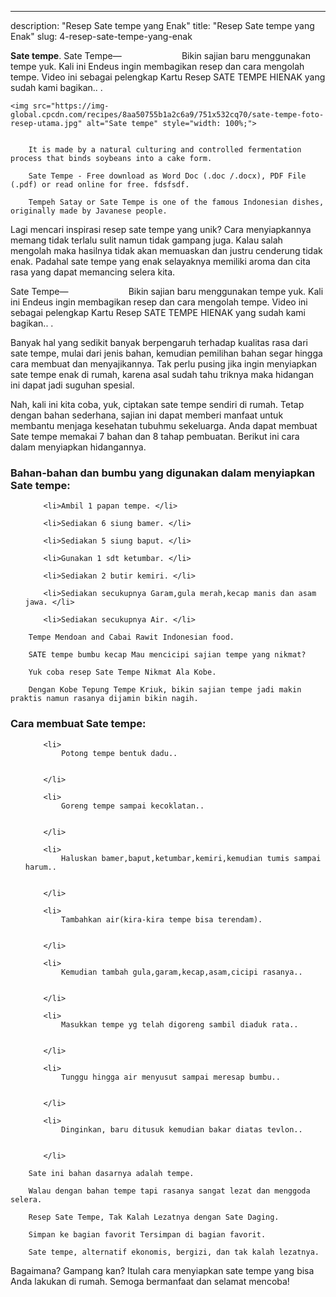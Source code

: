 ---
description: "Resep Sate tempe yang Enak"
title: "Resep Sate tempe yang Enak"
slug: 4-resep-sate-tempe-yang-enak

<p>
	<strong>Sate tempe</strong>. 
	Sate Tempe—⠀⠀⠀⠀⠀⠀⠀⠀⠀ Bikin sajian baru menggunakan tempe yuk. Kali ini Endeus ingin membagikan resep dan cara mengolah tempe. Video ini sebagai pelengkap Kartu Resep SATE TEMPE HIENAK yang sudah kami bagikan.. .
</p>
<p>
	
	<img src="https://img-global.cpcdn.com/recipes/8aa50755b1a2c6a9/751x532cq70/sate-tempe-foto-resep-utama.jpg" alt="Sate tempe" style="width: 100%;">
	
	
		It is made by a natural culturing and controlled fermentation process that binds soybeans into a cake form.
	
		Sate Tempe - Free download as Word Doc (.doc /.docx), PDF File (.pdf) or read online for free. fdsfsdf.
	
		Tempeh Satay or Sate Tempe is one of the famous Indonesian dishes, originally made by Javanese people.
	
</p>

<p>
	Lagi mencari inspirasi resep sate tempe yang unik? Cara menyiapkannya memang tidak terlalu sulit namun tidak gampang juga. Kalau salah mengolah maka hasilnya tidak akan memuaskan dan justru cenderung tidak enak. Padahal sate tempe yang enak selayaknya memiliki aroma dan cita rasa yang dapat memancing selera kita.
</p>

<p>
	Sate Tempe—⠀⠀⠀⠀⠀⠀⠀⠀⠀ Bikin sajian baru menggunakan tempe yuk. Kali ini Endeus ingin membagikan resep dan cara mengolah tempe. Video ini sebagai pelengkap Kartu Resep SATE TEMPE HIENAK yang sudah kami bagikan.. .
</p>

<p>
	Banyak hal yang sedikit banyak berpengaruh terhadap kualitas rasa dari sate tempe, mulai dari jenis bahan, kemudian pemilihan bahan segar hingga cara membuat dan menyajikannya. Tak perlu pusing jika ingin menyiapkan sate tempe enak di rumah, karena asal sudah tahu triknya maka hidangan ini dapat jadi suguhan spesial.
</p>


<p>
	Nah, kali ini kita coba, yuk, ciptakan sate tempe sendiri di rumah. Tetap dengan bahan sederhana, sajian ini dapat memberi manfaat untuk membantu menjaga kesehatan tubuhmu sekeluarga. Anda dapat membuat Sate tempe memakai 7 bahan dan 8 tahap pembuatan. Berikut ini cara dalam menyiapkan hidangannya.
</p> 

<h3>Bahan-bahan dan bumbu yang digunakan dalam menyiapkan Sate tempe:</h3>

<ol>
	
		<li>Ambil 1 papan tempe. </li>
	
		<li>Sediakan 6 siung bamer. </li>
	
		<li>Sediakan 5 siung baput. </li>
	
		<li>Gunakan 1 sdt ketumbar. </li>
	
		<li>Sediakan 2 butir kemiri. </li>
	
		<li>Sediakan secukupnya Garam,gula merah,kecap manis dan asam jawa. </li>
	
		<li>Sediakan secukupnya Air. </li>
	
</ol>
<p>
	
		Tempe Mendoan and Cabai Rawit Indonesian food.
	
		SATE tempe bumbu kecap Mau mencicipi sajian tempe yang nikmat?
	
		Yuk coba resep Sate Tempe Nikmat Ala Kobe.
	
		Dengan Kobe Tepung Tempe Kriuk, bikin sajian tempe jadi makin praktis namun rasanya dijamin bikin nagih.
	
</p>


<h3>Cara membuat Sate tempe:</h3>

<ol>
	
		<li>
			Potong tempe bentuk dadu..
			
			
		</li>
	
		<li>
			Goreng tempe sampai kecoklatan..
			
			
		</li>
	
		<li>
			Haluskan bamer,baput,ketumbar,kemiri,kemudian tumis sampai harum..
			
			
		</li>
	
		<li>
			Tambahkan air(kira-kira tempe bisa terendam).
			
			
		</li>
	
		<li>
			Kemudian tambah gula,garam,kecap,asam,cicipi rasanya..
			
			
		</li>
	
		<li>
			Masukkan tempe yg telah digoreng sambil diaduk rata..
			
			
		</li>
	
		<li>
			Tunggu hingga air menyusut sampai meresap bumbu..
			
			
		</li>
	
		<li>
			Dinginkan, baru ditusuk kemudian bakar diatas tevlon..
			
			
		</li>
	
</ol>

<p>
	
		Sate ini bahan dasarnya adalah tempe.
	
		Walau dengan bahan tempe tapi rasanya sangat lezat dan menggoda selera.
	
		Resep Sate Tempe, Tak Kalah Lezatnya dengan Sate Daging.
	
		Simpan ke bagian favorit Tersimpan di bagian favorit.
	
		Sate tempe, alternatif ekonomis, bergizi, dan tak kalah lezatnya.
	
</p>

<p>
	Bagaimana? Gampang kan? Itulah cara menyiapkan sate tempe yang bisa Anda lakukan di rumah. Semoga bermanfaat dan selamat mencoba!
</p>
